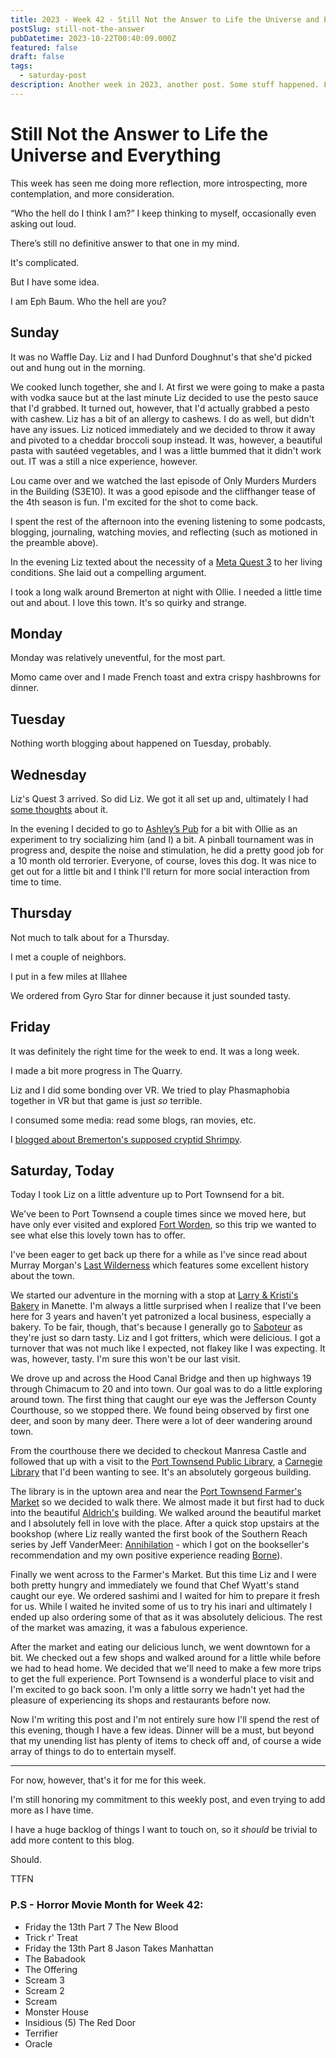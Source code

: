 ```yaml
---
title: 2023 - Week 42 - Still Not the Answer to Life the Universe and Everything
postSlug: still-not-the-answer
pubDatetime: 2023-10-22T00:40:09.000Z
featured: false
draft: false
tags:
  - saturday-post
description: Another week in 2023, another post. Some stuff happened. Liz and I played VR. I watched movies. I blogged. I went to Ashley's Pub. Liz and I went to Port Townsend and had a fun little adventure.
---
```


# Still Not the Answer to Life the Universe and Everything

This week has seen me doing more reflection, more introspecting, more contemplation, and more consideration.

“Who the hell do I think I am?” I keep thinking to myself, occasionally even asking out loud.

There’s still no definitive answer to that one in my mind.

It's complicated.

But I have some idea.

I am Eph Baum. Who the hell are you?

## Sunday

It was no Waffle Day. Liz and I had Dunford Doughnut's that she'd picked out and hung out in the morning.

We cooked lunch together, she and I. At first we were going to make a pasta with vodka sauce but at the last minute Liz decided to use the pesto sauce that I'd grabbed. It turned out, however, that I'd actually grabbed a pesto with cashew. Liz has a bit of an allergy to cashews. I do as well, but didn't have any issues. Liz noticed immediately and we decided to throw it away and pivoted to a cheddar broccoli soup instead. It was, however, a beautiful pasta with sautéed vegetables, and I was a little bummed that it didn't work out. IT was a still a nice experience, however.

Lou came over and we watched the last episode of Only Murders Murders in the Building (S3E10). It was a good episode and the cliffhanger tease of the 4th season is fun. I'm excited for the shot to come back.

I spent the rest of the afternoon into the evening listening to some podcasts, blogging, journaling, watching movies, and reflecting (such as motioned in the preamble above).

In the evening Liz texted about the necessity of a [Meta Quest 3](https://www.meta.com/quest/quest-3/) to her living conditions. She laid out a compelling argument.

I took a long walk around Bremerton at night with Ollie. I needed a little time out and about. I love this town. It's so quirky and strange.

## Monday

Monday was relatively uneventful, for the most part.

Momo came over and I made French toast and extra crispy hashbrowns for dinner.

## Tuesday

Nothing worth blogging about happened on Tuesday, probably.

## Wednesday

Liz's Quest 3 arrived. So did Liz. We got it all set up and, ultimately I had [some thoughts](/posts/meta-quest-3-impressions/) about it.

In the evening I decided to go to [Ashley’s Pub](https://www.ashleys.pub/) for a bit with Ollie as an experiment to try socializing him (and I) a bit. A pinball tournament was in progress and, despite the noise and stimulation, he did a pretty good job for a 10 month old terrorier. Everyone, of course, loves this dog. It was nice to get out for a little bit and I think I'll return for more social interaction from time to time.

## Thursday

Not much to talk about for a Thursday.

I met a couple of neighbors.

I put in a few miles at Illahee

We ordered from Gyro Star for dinner because it just sounded tasty.

## Friday

It was definitely the right time for the week to end. It was a long week.

I made a bit more progress in The Quarry.

Liz and I did some bonding over VR. We tried to play Phasmaphobia together in VR but that game is just _so_ terrible.

I consumed some media: read some blogs, ran movies, etc.

I [blogged about Bremerton's supposed cryptid Shrimpy](/posts/bremerton-shrimpy/).

## Saturday, Today

Today I took Liz on a little adventure up to Port Townsend for a bit.

We've been to Port Townsend a couple times since we moved here, but have only ever visited and explored [Fort Worden](https://fortworden.org/), so this trip we wanted to see what else this lovely town has to offer.

I've been eager to get back up there for a while as I've since read about Murray Morgan's [Last Wilderness](https://www.goodreads.com/book/show/175335.The_Last_Wilderness) which features some excellent history about the town.

We started our adventure in the morning with a stop at [Larry & Kristi's Bakery](https://landkbakery.square.site/) in Manette. I'm always a little surprised when I realize that I've been here for 3 years and haven't yet patronized a local business, especially a bakery. To be fair, though, that's because I generally go to [Saboteur](https://saboteurbakery.com/) as they're just so darn tasty. Liz and I got fritters, which were delicious. I got a turnover that was not much like I expected, not flakey like I was expecting. It was, however, tasty. I'm sure this won't be our last visit.

We drove up and across the Hood Canal Bridge and then up highways 19 through Chimacum to 20 and into town. Our goal was to do a little exploring around town. The first thing that caught our eye was the Jefferson County Courthouse, so we stopped there. We found being observed by first one deer, and soon by many deer. There were a lot of deer wandering around town.

From the courthouse there we decided to checkout Manresa Castle and followed that up with a visit to the [Port Townsend Public Library](https://ptpubliclibrary.org/library), a [Carnegie Library](https://en.wikipedia.org/wiki/Carnegie_library) that I'd been wanting to see. It's an absolutely gorgeous building.

The library is in the uptown area and near the [Port Townsend Farmer's Market](https://jcfmarkets.org/) so we decided to walk there. We almost made it but first had to duck into the beautiful [Aldrich's](https://aldrichs1895.com/) building. We walked around the beautiful market and I absolutely fell in love with the place. After a quick stop upstairs at the bookshop (where Liz really wanted the first book of the Southern Reach series by Jeff VanderMeer: [Annihilation](https://www.goodreads.com/book/show/17934530-annihilation) - which I got on the bookseller's recommendation and my own positive experience reading [Borne](https://www.goodreads.com/book/show/31451186-borne)).

Finally we went across to the Farmer's Market. But this time Liz and I were both pretty hungry and immediately we found that Chef Wyatt's stand caught our eye. We ordered sashimi and I waited for him to prepare it fresh for us. While I waited he invited some of us to try his inari and ultimately I ended up also ordering some of that as it was absolutely delicious. The rest of the market was amazing, it was a fabulous experience.

After the market and eating our delicious lunch, we went downtown for a bit. We checked out a few shops and walked around for a little while before we had to head home. We decided that we'll need to make a few more trips to get the full experience. Port Townsend is a wonderful place to visit and I'm excited to go back soon. I'm only a little sorry we hadn't yet had the pleasure of experiencing its shops and restaurants before now.

Now I'm writing this post and I'm not entirely sure how I'll spend the rest of this evening, though I have a few ideas. Dinner will be a must, but beyond that my unending list has plenty of items to check off and, of course a wide array of things to do to entertain myself.

---

For now, however, that's it for me for this week.

I'm still honoring my commitment to this weekly post, and even trying to add more as I have time.

I have a huge backlog of things I want to touch on, so it _should_ be trivial to add more content to this blog.

Should.

TTFN

### P.S - Horror Movie Month for Week 42:

- Friday the 13th Part 7 The New Blood
- Trick r' Treat
- Friday the 13th Part 8 Jason Takes Manhattan
- The Babadook
- The Offering
- Scream 3
- Scream 2
- Scream
- Monster House
- Insidious (5) The Red Door
- Terrifier
- Oracle
